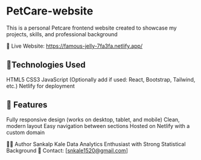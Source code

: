 # PetCare-website
This is a personal Petcare frontend website created to showcase my projects, skills, and professional background 

🔗 Live Website: https://famous-jelly-7fa3fa.netlify.app/

<h2>📄Technologies Used</h2>

HTML5
CSS3
JavaScript
(Optionally add if used: React, Bootstrap, Tailwind, etc.)
Netlify for deployment


<h2>🚀 Features</h2>

Fully responsive design (works on desktop, tablet, and mobile)
Clean, modern layout
Easy navigation between sections
Hosted on Netlify with a custom domain

🧑‍💼 Author
Sankalp Kale
Data Analytics Enthusiast with Strong Statistical Background
📧 Contact: [snkale1520@gmail.com]
